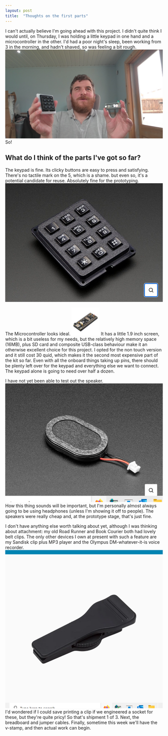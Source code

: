 ```yaml
--- 
layout: post 
title:  "Thoughts on the first parts" 
--- 
```

 
I can't actually believe I'm going ahead with this project. I didn't quite think I would until, on Thursday, I was holding a little keypad in one hand  and a microcontroller in the other.  I'd had a poor night's sleep, been working from 3 in the morning, and hadn't shaved, so was feeling a bit rough.
![Me at my desk, headphones in, unshaven but triumphant with the first bit of hardware in-hand.](/assets/images/2025-07-31-01.jpg)
So!
## What do I think of the parts I've got so far?

The keypad is fine. Its clicky buttons are easy to press and satisfying. There's no tactile mark on the 5, which is a shame. but even so, it's a potential candidate for reuse. Absolutely fine for the prototyping.
![The front face of the keypad, with its 4 screw holes visible at the corners](/assets/images/2025-08-02-01.png)

The Microcontroller looks ideal.
![ A view of the microcontroller, showing its USB-C port and various bits of technology attached to the underside](/assets/images/2025-08-02-02.png)
It has a little 1.9 inch screen, which is a bit useless for my needs, but the relatively high memory space (16MB), plus SD card and composite USB-class behaviour make it an otherwise excellent choice for this project. I opted for the non touch version and it still cost 30 quid, which makes it the second most expensive part of the kit so far.
Even with all the onboard things taking up pins, there should be plenty left over for the keypad and everything else we want to connect. The keypad alone is going to need over half a dozen.

I have not yet been able to test out the speaker.
![The little oval speaker, trailing red and black wires.](/assets/images/2025-08-02-03.png)
How this thing sounds will be important, but I'm personally almost always going to be using headphones (unless I'm showing it off to people). The speakers were really cheap and, at the prototype stage, that's just fine.

I don't have anything else worth talking about yet, although I was thinking about attachment: my old Road Runner and Book Courier both had lovely belt clips. The only other devices I own at present with such a feature are my Sandisk clip plus MP3 player and the Olympus DM-whatever-it-is voice recorder.
![The CL-4 clip on the back of the  Olympus Digital Recorder](/assets/images/2025-08-02-04.png)
I'd wondered if I could save printing a clip if we engineered a socket for these, but they're quite pricy!
So that's shipment 1 of 3. Next, the breadboard and jumper cables. Finally, sometime this week we'll have the v-stamp, and then actual work can begin.